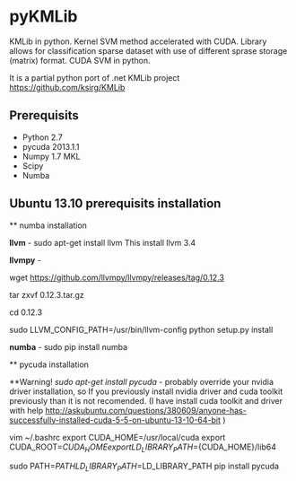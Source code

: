 pyKMLib
=======

KMLib in python. Kernel SVM method accelerated with CUDA.
Library allows for classification sparse dataset with use of different sprase storage (matrix) format.
CUDA SVM in python.

It is a partial python port of .net KMLib project https://github.com/ksirg/KMLib 



Prerequisits
-------------
* Python 2.7
* pycuda 2013.1.1
* Numpy 1.7 MKL
* Scipy
* Numba


Ubuntu 13.10 prerequisits installation
-----------

** numba installation 

**llvm** - sudo apt-get install llvm 
This install llvm 3.4

**llvmpy** - 

wget https://github.com/llvmpy/llvmpy/releases/tag/0.12.3

tar zxvf 0.12.3.tar.gz

cd 0.12.3

sudo LLVM_CONFIG_PATH=/usr/bin/llvm-config python setup.py install

**numba** - sudo pip install numba

** pycuda installation

**Warning!
*sudo apt-get install pycuda* - probably override your nvidia driver installation, so If you previously install nvidia driver and cuda toolkit previously than it is not recomended. (I have install cuda toolkit and driver with help http://askubuntu.com/questions/380609/anyone-has-successfully-installed-cuda-5-5-on-ubuntu-13-10-64-bit )

vim ~/.bashrc 
export CUDA_HOME=/usr/local/cuda
export CUDA_ROOT=${CUDA_HOME}
export LD_LIBRARY_PATH=${CUDA_HOME}/lib64

sudo PATH=$PATH LD_LIBRARY_PATH=$LD_LIBRARY_PATH pip install pycuda

